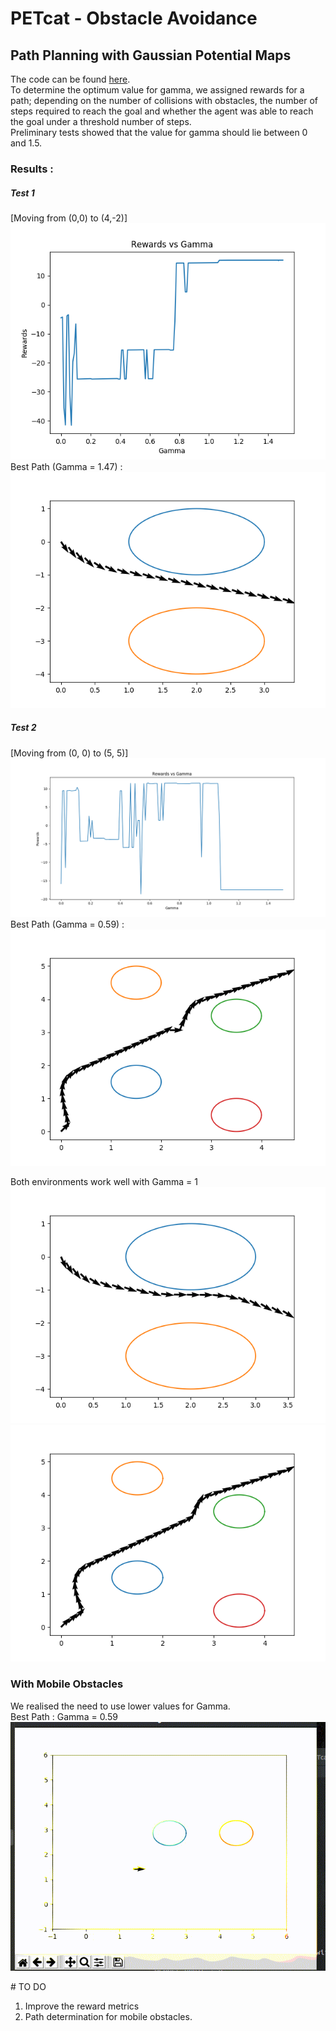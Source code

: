 # PETcat - Obstacle Avoidance

## Path Planning with Gaussian Potential Maps
The code can be found <a href = "/obs-avd">here</a>.</br>
To determine the optimum value for gamma, we assigned rewards for a path; depending on the number of collisions with obstacles, the number of steps required to reach the goal and whether the agent was able to reach the goal under a threshold number of steps.</br>
Preliminary tests showed that the value for gamma should lie between 0 and 1.5.</br>
### Results :
##### Test 1 
[Moving from (0,0) to (4,-2)]</br>
![Rewards VS Gamma](obs-avd/RewardsVsGamma1.png)</br>
  Best Path (Gamma = 1.47) : </br>
![Best Path](obs-avd/BestPath1.png)</br>

##### Test 2
[Moving from (0, 0) to (5, 5)] </br>
![Reward Vs Gamma](obs-avd/RvsG2.png)</br>
  Best Path (Gamma = 0.59) : </br>
![Best Path](obs-avd/BestPath2.png)</br>

Both environments work well with Gamma = 1 </br>
![Test 1 with Gamma = 1](obs-avd/T1_Gas1.png)</br>
![Test 2 with Gamma = 1](obs-avd/T2_Gas1.png)</br>

### With Mobile Obstacles
We realised the need to use lower values for Gamma.</br>
Best Path : Gamma = 0.59</br>
![Results with Gamma = 0.59](obs-avd/Mobile.gif)</br>


\# TO DO
  1. Improve the reward metrics
  2. Path determination for mobile obstacles.
